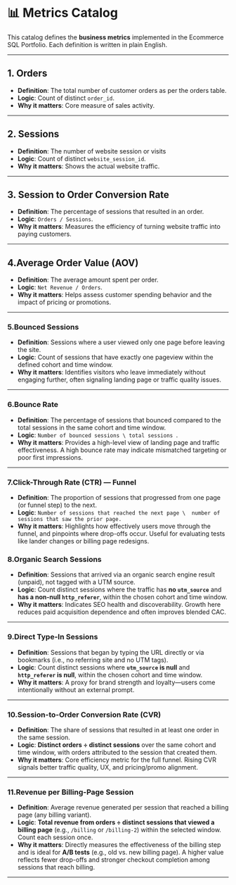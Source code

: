 # 📊 Metrics Catalog

This catalog defines the **business metrics** implemented in the Ecommerce SQL Portfolio. Each definition is written in plain English.

---

## 1. Orders

* **Definition**: The total number of customer orders as per the orders table.
* **Logic**: Count of distinct `order_id`.
* **Why it matters**: Core measure of sales activity.

---

## 2. Sessions

* **Definition**: The number of website session or visits
* **Logic**: Count of distinct `website_session_id`.
* **Why it matters**: Shows the actual website traffic.

---


## 3. Session to Order Conversion Rate

* **Definition**: The percentage of sessions that resulted in an order.
* **Logic**: `Orders / Sessions`.
* **Why it matters**: Measures the efficiency of turning website traffic into paying customers.

---

## 4.Average Order Value (AOV)

* **Definition**: The average amount spent per order.
* **Logic**: `Net Revenue / Orders`.
* **Why it matters**: Helps assess customer spending behavior and the impact of pricing or promotions.


---

### 5.Bounced Sessions

* **Definition**: Sessions where a user viewed only one page before leaving the site.
* **Logic**: Count of sessions that have exactly one pageview within the defined cohort and time window.
* **Why it matters**: Identifies visitors who leave immediately without engaging further, often signaling landing page or traffic quality issues.

---

### 6.Bounce Rate

* **Definition**: The percentage of sessions that bounced compared to the total sessions in the same cohort and time window.
* **Logic**:  `Number of bounced sessions \ total sessions `.
* **Why it matters**: Provides a high-level view of landing page and traffic effectiveness. A high bounce rate may indicate mismatched targeting or poor first impressions.

---

### 7.Click-Through Rate (CTR) — Funnel

* **Definition**: The proportion of sessions that progressed from one page (or funnel step) to the next.
* **Logic**:  `Number of sessions that reached the next page \  number of sessions that saw the prior page.`
* **Why it matters**: Highlights how effectively users move through the funnel, and pinpoints where drop-offs occur. Useful for evaluating tests like lander changes or billing page redesigns.


### 8.Organic Search Sessions

* **Definition**: Sessions that arrived via an organic search engine result (unpaid), not tagged with a UTM source.
* **Logic**: Count distinct sessions where the traffic has **no `utm_source`** and **has a non-null `http_referer`**, within the chosen cohort and time window.
* **Why it matters**: Indicates SEO health and discoverability. Growth here reduces paid acquisition dependence and often improves blended CAC.

---

### 9.Direct Type-In Sessions

* **Definition**: Sessions that began by typing the URL directly or via bookmarks (i.e., no referring site and no UTM tags).
* **Logic**: Count distinct sessions where **`utm_source` is null** and **`http_referer` is null**, within the chosen cohort and time window.
* **Why it matters**: A proxy for brand strength and loyalty—users come intentionally without an external prompt.

---

### 10.Session-to-Order Conversion Rate (CVR)

* **Definition**: The share of sessions that resulted in at least one order in the same session.
* **Logic**: **Distinct orders ÷ distinct sessions** over the same cohort and time window, with orders attributed to the session that created them.
* **Why it matters**: Core efficiency metric for the full funnel. Rising CVR signals better traffic quality, UX, and pricing/promo alignment.

---

### 11.Revenue per Billing-Page Session

* **Definition**: Average revenue generated per session that reached a billing page (any billing variant).
* **Logic**: **Total revenue from orders ÷ distinct sessions that viewed a billing page** (e.g., `/billing` or `/billing-2`) within the selected window. Count each session once.
* **Why it matters**: Directly measures the effectiveness of the billing step and is ideal for **A/B tests** (e.g., old vs. new billing page). A higher value reflects fewer drop-offs and stronger checkout completion among sessions that reach billing.

---

